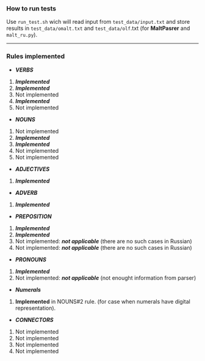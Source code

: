 ### How to run tests

Use `run_test.sh` wich will read input from `test_data/input.txt` and store results in `test_data/omalt.txt` and `test_data/olf`.txt (for **MaltPasrer** and `malt_ru.py`).


---
### Rules implemented

* ***VERBS***

1. ***Implemented***
2. ***Implemented***
3. Not implemented
4. ***Implemented***
5. Not implemented


* ***NOUNS***

1. Not implemented
2. ***Implemented***
3. ***Implemented***
4. Not implemented
5. Not implemented


* ***ADJECTIVES***

1. ***Implemented***


* ***ADVERB***

1. ***Implemented***

* ***PREPOSITION***

1. ***Implemented***
2. ***Implemented***
3. Not implemented: ***not applicable*** (there are no such cases in Russian)
4. Not implemented: ***not applicable*** (there are no such cases in Russian)


* ***PRONOUNS***

1. ***Implemented***
2. Not implemented: ***not applicable*** (not enought information from parser)


* ***Numerals***

1. **Implemented** in NOUNS#2 rule. (for case when numerals have digital representation).


* ***CONNECTORS***

1. Not implemented
2. Not implemented
3. Not implemented
4. Not implemented